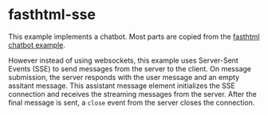 # fasthtml-sse

This example implements a chatbot. Most parts are copied from the [fasthtml chatbot example](https://github.com/AnswerDotAI/fasthtml-example/blob/main/02_chatbot/README.md).  

However instead of using websockets, this example uses Server-Sent Events (SSE) to send messages from the server to the client.
On message submission, the server responds with the user message and an empty assitant message. This assistant message element initializes the SSE connection and receives the streaming messages from the server. After the final message is sent, a `close` event from the server closes the connection.
